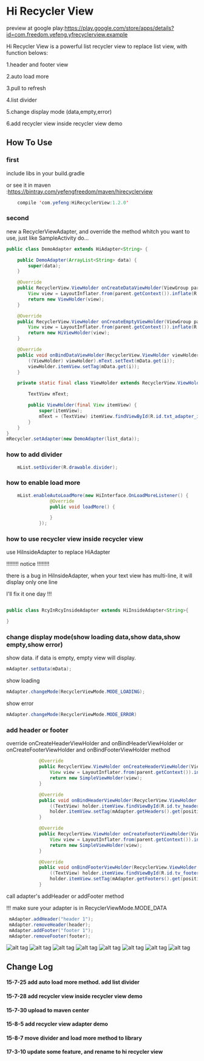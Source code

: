 # Hi Recycler View
preview at google play:https://play.google.com/store/apps/details?id=com.freedom.yefeng.yfrecyclerview.example

Hi Recycler View is a powerful list recycler view to replace list view, with function belows: 

1.header and footer view

2.auto load more

3.pull to refresh

4.list divider

5.change display mode (data,empty,error)

6.add recycler view inside recycler view demo

## How To Use

### first

include libs in your build.gradle

or see it in maven :https://bintray.com/yefengfreedom/maven/hirecyclerview

```Java
    compile 'com.yefeng:HiRecyclerView:1.2.0'
```



### second
new a RecyclerViewAdapter, and override the method whitch you want to use, just like SampleActivity do...

```Java
public class DemoAdapter extends HiAdapter<String> {

    public DemoAdapter(ArrayList<String> data) {
        super(data);
    }

    @Override
    public RecyclerView.ViewHolder onCreateDataViewHolder(ViewGroup parent) {
        View view = LayoutInflater.from(parent.getContext()).inflate(R.layout.adapter_item, parent, false);
        return new ViewHolder(view);
    }

    @Override
    public RecyclerView.ViewHolder onCreateEmptyViewHolder(ViewGroup parent) {
        View view = LayoutInflater.from(parent.getContext()).inflate(R.layout.view_empty_material, parent, false);
        return new HiViewHolder(view);
    }

    @Override
    public void onBindDataViewHolder(RecyclerView.ViewHolder viewHolder, int i) {
        ((ViewHolder) viewHolder).mText.setText(mData.get(i));
        viewHolder.itemView.setTag(mData.get(i));
    }

    private static final class ViewHolder extends RecyclerView.ViewHolder {

        TextView mText;

        public ViewHolder(final View itemView) {
            super(itemView);
            mText = (TextView) itemView.findViewById(R.id.txt_adapter_item);
        }
    }
}
mRecycler.setAdapter(new DemoAdapter(list_data));
```

### how to add divider

```Java
    mList.setDivider(R.drawable.divider);
```

### how to enable load more

```Java
    mList.enableAutoLoadMore(new HiInterface.OnLoadMoreListener() {
                @Override
                public void loadMore() {

                }
            });
```

### how to use recycler view inside recycler view

use HiInsideAdapter to replace HiAdapter

!!!!!!!! notice !!!!!!!!

there is a bug in HiInsideAdapter, when your text view has multi-line, it will display only one line

I'll fix it one day !!!

```Java

public class RcyInRcyInsideAdapter extends HiInsideAdapter<String>{

}

```

### change display mode(show loading data,show data,show empty,show error)

show data. if data is empty, empty view will display.

```Java
mAdapter.setData(mData);
```

show loading

```Java
mAdapter.changeMode(RecyclerViewMode.MODE_LOADING);
```

show error

```Java
mAdapter.changeMode(RecyclerViewMode.MODE_ERROR)
```

### add header or footer

override onCreateHeaderViewHolder and onBindHeaderViewHolder or onCreateFooterViewHolder and onBindFooterViewHolder method

```Java
            @Override
            public RecyclerView.ViewHolder onCreateHeaderViewHolder(ViewGroup parent) {
                View view = LayoutInflater.from(parent.getContext()).inflate(R.layout.view_header1, parent, false);
                return new SimpleViewHolder(view);
            }

            @Override
            public void onBindHeaderViewHolder(RecyclerView.ViewHolder holder, int position) {
                ((TextView) holder.itemView.findViewById(R.id.tv_header)).setText(mAdapter.getHeaders().get(position).toString());
                holder.itemView.setTag(mAdapter.getHeaders().get(position).toString());
            }

            @Override
            public RecyclerView.ViewHolder onCreateFooterViewHolder(ViewGroup parent) {
                View view = LayoutInflater.from(parent.getContext()).inflate(R.layout.view_footer1, parent, false);
                return new SimpleViewHolder(view);
            }

            @Override
            public void onBindFooterViewHolder(RecyclerView.ViewHolder holder, int position) {
                ((TextView) holder.itemView.findViewById(R.id.tv_footer)).setText(mAdapter.getFooters().get(position).toString());
                holder.itemView.setTag(mAdapter.getFooters().get(position).toString());
            }
```

call adapter's addHeader or addFooter method
 
!!! make sure your adapter is in RecyclerViewMode.MODE_DATA

```Java
 mAdapter.addHeader("header 1");
 mAdapter.removeHeader(header);
 mAdapter.addFooter("footer 1");
 mAdapter.removeFooter(footer);
```


![alt tag](https://github.com/yefengfreedom/RecyclerViewWithHeaderFooterLoadingEmptyViewErrorView/blob/master/preview/0.png)
![alt tag](https://github.com/yefengfreedom/RecyclerViewWithHeaderFooterLoadingEmptyViewErrorView/blob/master/preview/6.png)
![alt tag](https://github.com/yefengfreedom/RecyclerViewWithHeaderFooterLoadingEmptyViewErrorView/blob/master/preview/1.png)
![alt tag](https://github.com/yefengfreedom/RecyclerViewWithHeaderFooterLoadingEmptyViewErrorView/blob/master/preview/2.png)
![alt tag](https://github.com/yefengfreedom/RecyclerViewWithHeaderFooterLoadingEmptyViewErrorView/blob/master/preview/2.5.png)
![alt tag](https://github.com/yefengfreedom/RecyclerViewWithHeaderFooterLoadingEmptyViewErrorView/blob/master/preview/3.png)
![alt tag](https://github.com/yefengfreedom/RecyclerViewWithHeaderFooterLoadingEmptyViewErrorView/blob/master/preview/4.png)
![alt tag](https://github.com/yefengfreedom/RecyclerViewWithHeaderFooterLoadingEmptyViewErrorView/blob/master/preview/5.png)

## Change Log
#### 15-7-25  add auto load more method.  add list divider

#### 15-7-28  add recycler view inside recycler view demo

#### 15-7-30  upload to maven center

#### 15-8-5   add recycler view adapter demo

#### 15-8-7   move divider and load more method to library

#### 17-3-10  update some feature, and rename to hi recycler view

